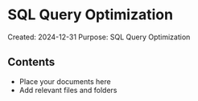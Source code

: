 # SQL Query Optimization
Created: 2024-12-31
Purpose: SQL Query Optimization

## Contents
- Place your documents here
- Add relevant files and folders

